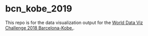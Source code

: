 # bcn_kobe_2019

This repo is for the data visualization output for the [World Data Viz Challenge 2018 Barcelona-Kobe.](https://opendata-ajuntament.barcelona.cat/en/data-viz-kobe-2019).
